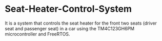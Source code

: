 # Seat-Heater-Control-System
It is a system that controls the seat heater for the front two seats (driver seat and passenger seat) in a car using the TM4C123GH6PM microcontroller and FreeRTOS.
